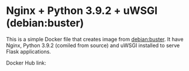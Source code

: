 # Nginx + Python 3.9.2 + uWSGI (debian:buster)

This is a simple Docker file that creates image from [debian:buster](https://hub.docker.com/_/debian). It have Nginx, Python 3.9.2 (comiled from source) and uWSGI installed to serve Flask applications.

Docker Hub link:
